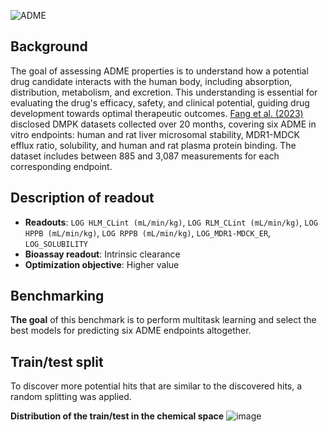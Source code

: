 ![ADME](https://storage.googleapis.com/polaris-public/icons/icons8-whale-96-ADME.png) 

## Background

The goal of assessing ADME properties is to understand how a potential drug candidate interacts with the human body, including absorption, distribution, metabolism, and excretion. This understanding is essential for evaluating the drug's efficacy, safety, and clinical potential, guiding drug development towards optimal therapeutic outcomes. [Fang et al. (2023)](https://doi.org/10.1021/acs.jcim.3c00160) disclosed DMPK datasets collected over 20 months, covering six ADME in vitro endpoints: human and rat liver microsomal stability, MDR1-MDCK efflux ratio, solubility, and human and rat plasma protein binding. The dataset includes between 885 and 3,087 measurements for each corresponding endpoint.


## Description of readout 
- **Readouts**: `LOG HLM_CLint (mL/min/kg)`, `LOG RLM_CLint (mL/min/kg)`, `LOG HPPB (mL/min/kg)`, `LOG RPPB (mL/min/kg)`, `LOG_MDR1-MDCK_ER`, `LOG_SOLUBILITY`
- **Bioassay readout**: Intrinsic clearance
- **Optimization objective**: Higher value

## Benchmarking
**The goal** of this benchmark is to perform multitask learning and select the best models for predicting six ADME endpoints altogether.

## Train/test split
To discover more potential hits that are similar to the discovered hits, a random splitting was applied.

**Distribution of the train/test in the chemical space**
![image](https://storage.googleapis.com/polaris-public/biogen/fang2023_ADME/figures/multitask_random_chemspace.png)
